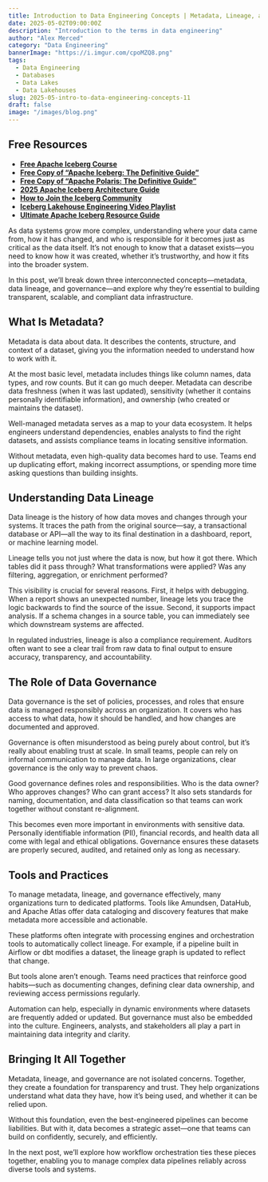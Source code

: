 ```yaml
---
title: Introduction to Data Engineering Concepts | Metadata, Lineage, and Governance
date: 2025-05-02T09:00:00Z
description: "Introduction to the terms in data engineering"
author: "Alex Merced"
category: "Data Engineering"
bannerImage: "https://i.imgur.com/cpoMZQ8.png"
tags:
  - Data Engineering
  - Databases
  - Data Lakes
  - Data Lakehouses
slug: 2025-05-intro-to-data-engineering-concepts-11
draft: false
image: "/images/blog.png"
---
```


## Free Resources  
- **[Free Apache Iceberg Course](https://hello.dremio.com/webcast-an-apache-iceberg-lakehouse-crash-course-reg.html?utm_source=ev_external_blog&utm_medium=influencer&utm_campaign=intro_to_de&utm_content=alexmerced&utm_term=external_blog)**  
- **[Free Copy of “Apache Iceberg: The Definitive Guide”](https://hello.dremio.com/wp-apache-iceberg-the-definitive-guide-reg.html?utm_source=ev_external_blog&utm_medium=influencer&utm_campaign=intro_to_de&utm_content=alexmerced&utm_term=external_blog)**  
- **[Free Copy of “Apache Polaris: The Definitive Guide”](https://hello.dremio.com/wp-apache-polaris-guide-reg.html?utm_source=ev_external_blog&utm_medium=influencer&utm_campaign=intro_to_de&utm_content=alexmerced&utm_term=external_blog)**  
- **[2025 Apache Iceberg Architecture Guide](https://medium.com/data-engineering-with-dremio/2025-guide-to-architecting-an-iceberg-lakehouse-9b19ed42c9de)**  
- **[How to Join the Iceberg Community](https://medium.alexmerced.blog/guide-to-finding-apache-iceberg-events-near-you-and-being-part-of-the-greater-iceberg-community-0c38ae785ddb)**  
- **[Iceberg Lakehouse Engineering Video Playlist](https://youtube.com/playlist?list=PLsLAVBjQJO0p0Yq1fLkoHvt2lEJj5pcYe&si=WTSnqjXZv6Glkc3y)**  
- **[Ultimate Apache Iceberg Resource Guide](https://medium.com/data-engineering-with-dremio/ultimate-directory-of-apache-iceberg-resources-e3e02efac62e)** 

As data systems grow more complex, understanding where your data came from, how it has changed, and who is responsible for it becomes just as critical as the data itself. It’s not enough to know that a dataset exists—you need to know how it was created, whether it’s trustworthy, and how it fits into the broader system.

In this post, we’ll break down three interconnected concepts—metadata, data lineage, and governance—and explore why they’re essential to building transparent, scalable, and compliant data infrastructure.

## What Is Metadata?

Metadata is data about data. It describes the contents, structure, and context of a dataset, giving you the information needed to understand how to work with it.

At the most basic level, metadata includes things like column names, data types, and row counts. But it can go much deeper. Metadata can describe data freshness (when it was last updated), sensitivity (whether it contains personally identifiable information), and ownership (who created or maintains the dataset).

Well-managed metadata serves as a map to your data ecosystem. It helps engineers understand dependencies, enables analysts to find the right datasets, and assists compliance teams in locating sensitive information.

Without metadata, even high-quality data becomes hard to use. Teams end up duplicating effort, making incorrect assumptions, or spending more time asking questions than building insights.

## Understanding Data Lineage

Data lineage is the history of how data moves and changes through your systems. It traces the path from the original source—say, a transactional database or API—all the way to its final destination in a dashboard, report, or machine learning model.

Lineage tells you not just where the data is now, but how it got there. Which tables did it pass through? What transformations were applied? Was any filtering, aggregation, or enrichment performed?

This visibility is crucial for several reasons. First, it helps with debugging. When a report shows an unexpected number, lineage lets you trace the logic backwards to find the source of the issue. Second, it supports impact analysis. If a schema changes in a source table, you can immediately see which downstream systems are affected.

In regulated industries, lineage is also a compliance requirement. Auditors often want to see a clear trail from raw data to final output to ensure accuracy, transparency, and accountability.

## The Role of Data Governance

Data governance is the set of policies, processes, and roles that ensure data is managed responsibly across an organization. It covers who has access to what data, how it should be handled, and how changes are documented and approved.

Governance is often misunderstood as being purely about control, but it’s really about enabling trust at scale. In small teams, people can rely on informal communication to manage data. In large organizations, clear governance is the only way to prevent chaos.

Good governance defines roles and responsibilities. Who is the data owner? Who approves changes? Who can grant access? It also sets standards for naming, documentation, and data classification so that teams can work together without constant re-alignment.

This becomes even more important in environments with sensitive data. Personally identifiable information (PII), financial records, and health data all come with legal and ethical obligations. Governance ensures these datasets are properly secured, audited, and retained only as long as necessary.

## Tools and Practices

To manage metadata, lineage, and governance effectively, many organizations turn to dedicated platforms. Tools like Amundsen, DataHub, and Apache Atlas offer data cataloging and discovery features that make metadata more accessible and actionable.

These platforms often integrate with processing engines and orchestration tools to automatically collect lineage. For example, if a pipeline built in Airflow or dbt modifies a dataset, the lineage graph is updated to reflect that change.

But tools alone aren’t enough. Teams need practices that reinforce good habits—such as documenting changes, defining clear data ownership, and reviewing access permissions regularly.

Automation can help, especially in dynamic environments where datasets are frequently added or updated. But governance must also be embedded into the culture. Engineers, analysts, and stakeholders all play a part in maintaining data integrity and clarity.

## Bringing It All Together

Metadata, lineage, and governance are not isolated concerns. Together, they create a foundation for transparency and trust. They help organizations understand what data they have, how it’s being used, and whether it can be relied upon.

Without this foundation, even the best-engineered pipelines can become liabilities. But with it, data becomes a strategic asset—one that teams can build on confidently, securely, and efficiently.

In the next post, we’ll explore how workflow orchestration ties these pieces together, enabling you to manage complex data pipelines reliably across diverse tools and systems.
